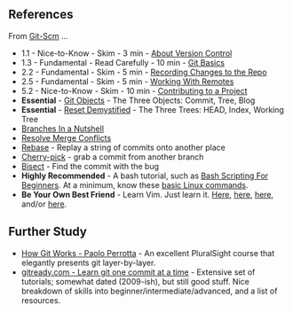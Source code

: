 ## References
From <a href="https://git-scm.com" target="_blank">Git-Scm</a> ...

- 1.1 - Nice-to-Know - Skim - 3 min - [About Version Control](https://git-scm.com/book/en/v2/Getting-Started-About-Version-Control)
- 1.3 - Fundamental - Read Carefully - 10 min - [Git Basics](https://git-scm.com/book/en/v2/Getting-Started-Git-Basics)
- 2.2 - Fundamental - Skim - 5 min - [Recording Changes to the Repo](https://git-scm.com/book/en/v2/Git-Basics-Recording-Changes-to-the-Repository)
- 2.5 - Fundamental - Skim - 5 min - [Working With Remotes](https://git-scm.com/book/en/v2/Git-Basics-Working-with-Remotes)
- 5.2 - Nice-to-Know - Skim - 10 min - [Contributing to a Project](https://git-scm.com/book/en/v2/Distributed-Git-Contributing-to-a-Project)
- __Essential__ - [Git Objects](https://git-scm.com/book/en/v2/Git-Internals-Git-Objects) - The Three Objects: Commit, Tree, Blog
- __Essential__ - [Reset Demystified](https://git-scm.com/book/en/v2/Git-Tools-Reset-Demystified) - The Three Trees: HEAD, Index, Working Tree
- [Branches In a Nutshell](https://git-scm.com/book/en/v2/Git-Branching-Branches-in-a-Nutshell)
- [Resolve Merge Conflicts](https://git-scm.com/book/en/v2/Git-Branching-Basic-Branching-and-Merging#_basic_merge_conflicts)
- [Rebase](https://git-scm.com/book/en/v2/Git-Branching-Rebasing) - Replay a string of commits onto another place
- [Cherry-pick](https://git-scm.com/book/en/v2/Appendix-C:-Git-Commands-Patching) - grab a commit from another branch
- [Bisect](https://git-scm.com/book/en/v2/Git-Tools-Debugging-with-Git) - Find the commit with the bug
- __Highly Recommended__ - A bash tutorial, such as [Bash Scripting For Beginners](https://linuxconfig.org/bash-scripting-tutorial-for-beginners).  At a minimum, know these [basic Linux commands](unix-shell-concepts.md).
- __Be Your Own Best Friend__ - Learn Vim.  Just learn it.  [Here](https://www.openvim.com/), [here](https://linuxconfig.org/vim-tutorial), [here](https://www.tutorialspoint.com/vim/index.htm), and/or [here](https://vim-adventures.com/).

## Further Study
- [How Git Works - Paolo Perrotta](https://www.pluralsight.com/courses/how-git-works) - An excellent PluralSight course that elegantly presents git layer-by-layer.
- [gitready.com - Learn git one commit at a time](https://gitready.com/) - Extensive set of tutorials; somewhat dated (2009-ish), but still good stuff.  Nice breakdown of skills into beginner/intermediate/advanced, and a list of resources.
